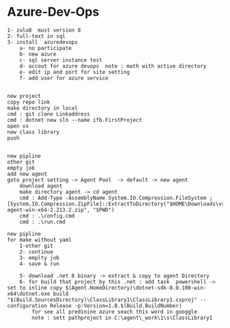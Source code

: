 # Azure-Dev-Ops

    1- zulu8  must version 8
    2- full-text in sql
    3- install  azuredevops
        a- no participate
        b- new azure
        c- sql server instance test
        d- accout for azure devops  note : math with active directory
        e- edit ip and port for site setting
        f- add user for azure service


    new project
    copy repo link
    make directory in local
    cmd : git clone Linkaddress
    cmd : dotnet new sln --name ifb.FirstProject
    open vs
    new class library
    push

        
    new pipline
    other git
    empty job
    add new agent 
    goto project setting -> Agent Pool  -> default -> new agent
        download agent
        make directory agent -> cd agent
        cmd : Add-Type -AssemblyName System.IO.Compression.FileSystem ; [System.IO.Compression.ZipFile]::ExtractToDirectory("$HOME\Downloads\vsts-agent-win-x64-2.213.2.zip", "$PWD")
        cmd : .\config.cmd
        cmd : .\run.cmd
    
    new pipline
    for make without yaml
        1-other git
        2- continue 
        3- emplty job
        4- save & run

        5- download .net 8 binary -> extract & copy to agent Directory
        6- for build that project by this .net : add task  powershell -> set to inline copy $(Agent.HomeDirectory)\dotnet-sdk-8.0.100-win-x64\dotnet.exe build "$(Build.SourcesDirectory)\ClassLibrary1\ClassLibrary1.csproj" --configuration Release -p:Version=1.0.$(Build.BuildNumber)
            for see all predinine azure seach this word in googgle
            note : sett pathproject in C:\agent\_work\1\s\ClassLibrary1
            
        
